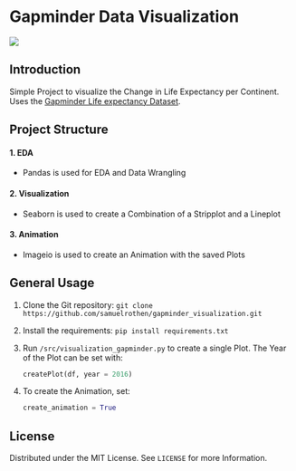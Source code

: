 # Gapminder Data Visualization

![](animation/life_exp_animation.gif)

## Introduction

Simple Project to visualize the Change in Life Expectancy per Continent. Uses the [Gapminder Life expectancy Dataset](https://www.gapminder.org/data/).

## Project Structure


#### 1. EDA
- Pandas is used for EDA and Data Wrangling

#### 2. Visualization
- Seaborn is used to create a Combination of a Stripplot and a Lineplot

#### 3. Animation
- Imageio is used to create an Animation with the saved Plots

## General Usage

1. Clone the Git repository: `git clone https://github.com/samuelrothen/gapminder_visualization.git`

2. Install the requirements: `pip install requirements.txt`

3. Run `/src/visualization_gapminder.py` to create a single Plot. The Year of the Plot can be set with: 
   ```python
   createPlot(df, year = 2016)
   ```
4. To create the Animation, set:
   ```python
   create_animation = True
   ```

## License

Distributed under the MIT License. See `LICENSE` for more Information.
